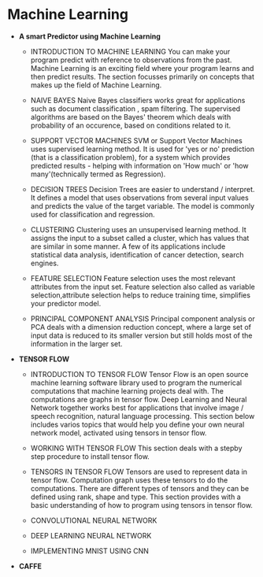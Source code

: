 # Machine Learning
- **A smart Predictor using Machine Learning**

    - INTRODUCTION TO MACHINE LEARNING
    You can make your program predict with reference to observations from the past. Machine Learning is an exciting field where your program learns and then predict results. The section focusses primarily on concepts that makes up the field of Machine Learning.  
      
    - NAIVE BAYES
      Naive Bayes classifiers works great for applications such as document classification , spam filtering. The supervised algorithms are based on the Bayes' theorem which deals with probability of an occurence, based on conditions related to it.
      
    - SUPPORT VECTOR MACHINES
      SVM or Support Vector Machines uses supervised learning method. It is used for 'yes or no' prediction (that is a classification problem), for a system which provides predicted results - helping with information on 'How much' or 'how many'(technically termed as Regression). 
      
    - DECISION TREES
      Decision Trees are easier to understand / interpret. It defines a model that uses observations from several input values and predicts the value of the target variable. The model is commonly used for classification  and regression.
      
    - CLUSTERING
      Clustering uses an unsupervised learning method. It assigns the input to a subset called a  cluster, which has values that are similar in some manner. A few of its applications include statistical data analysis, identification of cancer detection, search engines.
    
    - FEATURE SELECTION
      Feature selection uses the most relevant attributes from the input set. Feature selection also called as variable selection,attribute selection helps to reduce training time, simplifies your predictor model.
      
    - PRINCIPAL COMPONENT ANALYSIS
      Principal component analysis or PCA deals with a dimension reduction concept, where a large set of input data is reduced to its smaller version but still holds most of the information in the larger set.
      
    
- **TENSOR FLOW**
    - INTRODUCTION TO TENSOR FLOW
      Tensor Flow is an open source machine learning software library used to program the numerical computations that machine learning projects deal with. The computations are graphs in tensor flow. Deep Learning and Neural Network together works best for applications that involve image / speech recognition, natural language processing. This section below includes varios topics that would help you define your own neural network model, activated using tensors in tensor flow. 

    - WORKING WITH TENSOR FLOW
       This section deals with a stepby step procedure to install tensor flow.      

    - TENSORS IN TENSOR FLOW 
      Tensors are used to represent data in tensor flow. Computation graph uses these tensors to do the computations. There are different types of tensors and they can be defined using rank, shape and type. This section provides with a basic understanding of how to program using tensors in tensor flow. 
    
    - CONVOLUTIONAL NEURAL NETWORK
      
    - DEEP LEARNING NEURAL NETWORK
    
    - IMPLEMENTING MNIST USING CNN
    
- **CAFFE**
